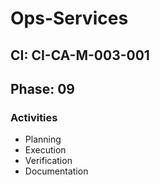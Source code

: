 # Ops-Services

## CI: CI-CA-M-003-001
## Phase: 09

### Activities
- Planning
- Execution
- Verification
- Documentation
